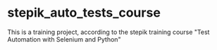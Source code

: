 # stepik_auto_tests_course
This is a training project, according to the stepik training course "Test Automation with Selenium and Python"